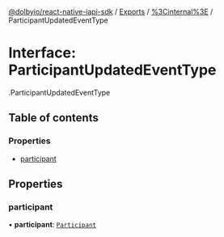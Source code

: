 [@dolbyio/react-native-iapi-sdk](../README.md) / [Exports](../modules.md) / [%3Cinternal%3E](../modules/_internal_.md) / ParticipantUpdatedEventType

# Interface: ParticipantUpdatedEventType

[<internal>](../modules/_internal_.md).ParticipantUpdatedEventType

## Table of contents

### Properties

- [participant](_internal_.ParticipantUpdatedEventType.md#participant)

## Properties

### participant

• **participant**: [`Participant`](_internal_.Participant.md)
